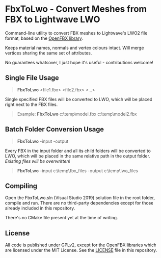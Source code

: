 # FbxToLwo - Convert Meshes from FBX to Lightwave LWO

Command-line utility to convert FBX meshes to Lightwave's LWO2 file format, based on the [OpenFBX library](https://github.com/nem0/OpenFBX).

Keeps material names, normals and vertex colours intact. Will merge vertices sharing the same set of attributes.

No guarantees whatsover, I just hope it's useful - contributions welcome!

## Single File Usage
> **FbxToLwo** <file1.fbx> <file2.fbx> <...>

Single specified FBX files will be converted to LWO, which will be placed right next to the FBX files.
> Example: **FbxToLwo** c:\temp\model.fbx c:\temp\model2.fbx

## Batch Folder Conversion Usage
> **FbxToLwo** -input <path> -output <path>

Every FBX in the input folder and all its child folders will be converted to LWO, which will be placed in the same relative path in the output folder. *Existing files will be overwritten!*
> **FbxToLwo** -input c:\temp\fbx_files -output c:\temp\lwo_files

## Compiling

Open the FbxToLwo.sln (Visual Studio 2019) solution file in the root folder,
compile and run. There are no third-party dependencies except for those already
included in this repository. 

There's no CMake file present yet at the time of writing.

## License

All code is published under GPLv2, except for the OpenFBX libraries which are licensed under the MIT License. See the [LICENSE](https://raw.githubusercontent.com/codereader/FbxToLwo/master/LICENSE) file in this repository.